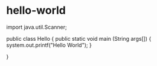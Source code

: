 # hello-world

import java.util.Scanner;

public class Hello
{
 public static void main (String args[])
 {
  system.out.printf("Hello World");
 }

}
